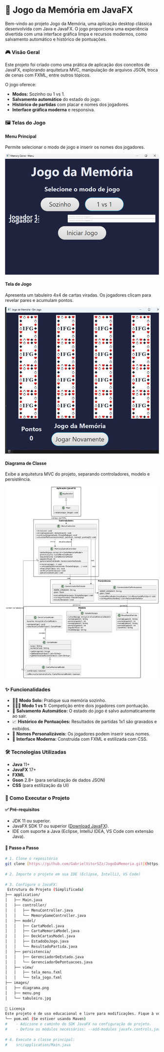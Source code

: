 # 🧠 Jogo da Memória em JavaFX

Bem-vindo ao projeto Jogo da Memória, uma aplicação desktop clássica desenvolvida com Java e JavaFX. O jogo proporciona uma experiência divertida com uma interface gráfica limpa e recursos modernos, como salvamento automático e histórico de pontuações.

### 🎮 Visão Geral

Este projeto foi criado como uma prática de aplicação dos conceitos de JavaFX, explorando arquitetura MVC, manipulação de arquivos JSON, troca de cenas com FXML, entre outros tópicos.

O jogo oferece:

* **Modos:** Sozinho ou 1 vs 1.
* **Salvamento automático** do estado do jogo.
* **Histórico de partidas** com placar e nomes dos jogadores.
* **Interface gráfica moderna** e responsiva.

### 🖼️ Telas do Jogo

#### Menu Principal

Permite selecionar o modo de jogo e inserir os nomes dos jogadores.

![Tela do Menu Principal](images/menu.png)

#### Tela de Jogo

Apresenta um tabuleiro 4x4 de cartas viradas. Os jogadores clicam para revelar pares e acumulam pontos.

![Tela do Jogo em Andamento](images/tabuleiro.jpg)

#### Diagrama de Classe

Exibe a arquitetura MVC do projeto, separando controladores, modelo e persistência.

![Diagrama UML do Projeto](images/diagrama.png)


### ✨ Funcionalidades

* 🧍‍♂️ **Modo Solo:** Pratique sua memória sozinho.
* 🧑‍🤝‍🧑 **Modo 1 vs 1:** Competição entre dois jogadores com pontuação.
* 💾 **Salvamento Automático:** O estado do jogo é salvo automaticamente ao sair.
* 📈 **Histórico de Pontuações:** Resultados de partidas 1x1 são gravados e exibidos.
* 📝 **Nomes Personalizáveis:** Os jogadores podem inserir seus nomes.
* 🎨 **Interface Moderna:** Construída com FXML e estilizada com CSS.

### 🛠️ Tecnologias Utilizadas

* **Java** 11+
* **JavaFX** 17+
* **FXML**
* **Gson** 2.8+ (para serialização de dados JSON)
* **CSS** (para estilização da UI)

### 🚀 Como Executar o Projeto

#### ✅ Pré-requisitos

* JDK 11 ou superior.
* JavaFX SDK 17 ou superior ([Download JavaFX](https://gluonhq.com/products/javafx/)).
* IDE com suporte a Java (Eclipse, IntelliJ IDEA, VS Code com extensão Java).

#### 🧪 Passo a Passo

```bash
# 1. Clone o repositório
git clone [https://github.com/GabrielVitorSZz/JogoDaMemoria.git](https://github.com/GabrielVitorSZz/JogoDaMemoria.git)

# 2. Importe o projeto em sua IDE (Eclipse, IntelliJ, VS Code)

# 3. Configure o JavaFX:
 Estrutura do Projeto (Simplificada)
├── application/
│   ├── Main.java
│   ├── controller/
│   │   ├── MenuController.java
│   │   └── MemoryGameController.java
│   ├── model/
│   │   ├── CartaModel.java
│   │   ├── CartaMemoriaModel.java
│   │   ├── DeckCartasModel.java
│   │   ├── EstadoDoJogo.java
│   │   └── ResultadoPartida.java
│   ├── persistencia/
│   │   ├── GerenciadorDeEstado.java
│   │   └── GerenciadorDePontuacoes.java
│   ├── view/
│   │   ├── tela_menu.fxml
│   │   └── tela_jogo.fxml
├── images/
│   ├── diagrama.png
│   ├── menu.png
│   └── tabuleiro.jpg

📄 Licença
Este projeto é de uso educacional e livre para modificações. Fique à vontade para usar e aprimorar!
└── pom.xml (Se estiver usando Maven)
#    - Adicione o caminho do SDK JavaFX na configuração do projeto.
#    - Defina os módulos necessários: --add-modules javafx.controls,javafx.fxml

# 4. Execute a classe principal:
#    src/application/Main.java
